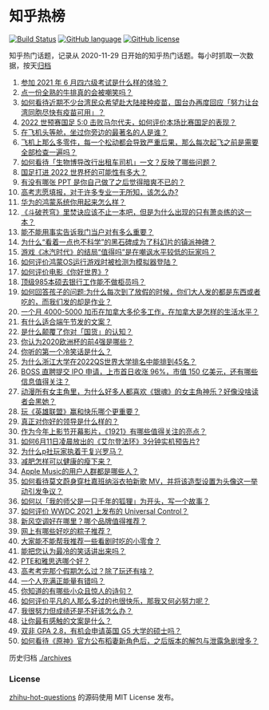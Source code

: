 # 知乎热榜
[![Build Status](https://github.com/ToWeLong/zhihu-hot-questions/workflows/CI/badge.svg)](https://github.com/ToWeLong/zhihu-hot-questions/actions)
[![GitHub language](https://img.shields.io/badge/language-golang-orange.svg)](https://golang.org/)
[![GitHub license](https://img.shields.io/github/license/ToWeLong/zhihu-hot-questions)](https://github.com/ToWeLong/zhihu-hot-questions/blob/main/LICENSE)

知乎热门话题，记录从 2020-11-29 日开始的知乎热门话题。每小时抓取一次数据，按天[归档](./archives)

<!-- BEGIN -->

1. [参加 2021 年 6 月四六级考试是什么样的体验？](https://www.zhihu.com/question/464588488)
1. [点一份全熟的牛排真的会被嘲笑吗？](https://www.zhihu.com/question/58762730)
1. [如何看待近期不少台湾民众希望赴大陆接种疫苗，国台办再度回应「努力让台湾同胞尽快有疫苗可用」？](https://www.zhihu.com/question/464418798)
1. [2022 世预赛国足 5:0 击败马尔代夫，如何评价本场比赛国足的表现？](https://www.zhihu.com/question/464568249)
1. [在飞机头等舱，坐过你旁边的最著名的人是谁？](https://www.zhihu.com/question/359274010)
1. [飞机上那么多零件，每一个松动都会导致严重后果，那么每次起飞之前是需要全部检查一遍吗？](https://www.zhihu.com/question/463612668)
1. [如何看待「生物博导改行出租车司机」一文？反映了哪些问题？](https://www.zhihu.com/question/464508365)
1. [国足打进 2022 世界杯的可能性有多大？](https://www.zhihu.com/question/461141381)
1. [有没有哪张 PPT 是你自己做了之后觉得暗爽不已的？](https://www.zhihu.com/question/312454495)
1. [高考志愿填报，对于许多专业一无所知，该怎么办?](https://www.zhihu.com/question/323060216)
1. [华为的鸿蒙系统你用起来怎么样？](https://www.zhihu.com/question/459846239)
1. [《斗破苍穹》里焚诀应该不止一本吧，但是为什么出现的只有萧炎练的这一本？](https://www.zhihu.com/question/464059396)
1. [能不能用事实告诉我门当户对有多么重要？](https://www.zhihu.com/question/279552421)
1. [为什么“看着一点也不科学”的黑石碑成为了科幻片的镇派神碑？](https://www.zhihu.com/question/311303973)
1. [游戏《冰汽时代》的结局“值得吗”是在嘲讽水平较低的玩家吗？](https://www.zhihu.com/question/463216099)
1. [如何评价鸿蒙OS运行游戏时被检测为模拟器登陆？](https://www.zhihu.com/question/459489830)
1. [如何评价电影《你好世界》?](https://www.zhihu.com/question/392101389)
1. [顶级985本硕去银行工作能不做柜员吗？](https://www.zhihu.com/question/424570443)
1. [如何回答孩子的问题:为什么每次到了放假的时候，你们大人发的都是东西或者吃的，而我们发的却是作业？](https://www.zhihu.com/question/264436872)
1. [一个月 4000-5000 加币在加拿大多伦多工作，在加拿大是怎样的生活水平？](https://www.zhihu.com/question/307481892)
1. [有什么适合端午节发的文案？](https://www.zhihu.com/question/463006524)
1. [是什么颠覆了你对「国货」的认知？](https://www.zhihu.com/question/393795608)
1. [你认为2020欧洲杯的前4强是哪些？](https://www.zhihu.com/question/406108920)
1. [你听的第一个冷笑话是什么？](https://www.zhihu.com/question/287122054)
1. [为什么浙江大学在2022QS世界大学排名中能排到45名？](https://www.zhihu.com/question/464178214)
1. [BOSS 直聘提交 IPO 申请，上市首日收涨 96%，市值 150 亿美元，还有哪些信息值得关注？](https://www.zhihu.com/question/461136197)
1. [动漫所有女主角里，为什么好多人都喜欢《银魂》的女主角神乐？好像没啥读者会黑她？](https://www.zhihu.com/question/389776955)
1. [玩《英雄联盟》赢和快乐哪个更重要？](https://www.zhihu.com/question/463555989)
1. [真正对你好的领导是什么样的？](https://www.zhihu.com/question/321379110)
1. [作为今年上影节开幕影片，《1921》有哪些值得关注的亮点？](https://www.zhihu.com/question/464071422)
1. [如何6月11日凌晨放出的《艾尔登法环》3分钟实机预告片?](https://www.zhihu.com/question/464390726)
1. [为什么p社玩家执着于复兴罗马？](https://www.zhihu.com/question/463617518)
1. [减肥怎样可以健康的瘦下来？](https://www.zhihu.com/question/463799492)
1. [Apple Music的用户人群都是哪些人？](https://www.zhihu.com/question/463554140)
1. [如何看待莫文蔚身穿杜嘉班纳浴衣拍新歌 MV，并将该造型设置为头像这一举动引发争议？](https://www.zhihu.com/question/464608586)
1. [如何以「我的师父是一只千年的狐狸」为开头，写一个故事？](https://www.zhihu.com/question/464099617)
1. [如何评价 WWDC 2021 上发布的 Universal Control？](https://www.zhihu.com/question/463794608)
1. [新风空调好在哪里？哪个品牌值得推荐？](https://www.zhihu.com/question/386800890)
1. [网上有哪些好吃的粽子推荐？](https://www.zhihu.com/question/324727371)
1. [大家能不能帮我推荐一些看剧时吃的小零食？](https://www.zhihu.com/question/447079667)
1. [能把您认为最冷的笑话讲出来吗？](https://www.zhihu.com/question/447799067)
1. [PTE和雅思选哪个好？](https://www.zhihu.com/question/57004647)
1. [高考考完那个假期怎么过？除了玩还有啥？](https://www.zhihu.com/question/456940380)
1. [一个人充满正能量有错吗？](https://www.zhihu.com/question/462816569)
1. [你知道的有哪些小众且惊人的诗句？](https://www.zhihu.com/question/459403103)
1. [如何评价平凡的人那么多过的也很快乐，那我又何必努力呢？](https://www.zhihu.com/question/462160087)
1. [我很努力但成绩还是不好该怎么办？](https://www.zhihu.com/question/457443941)
1. [让你最有感触的文案是什么？](https://www.zhihu.com/question/455211006)
1. [双非 GPA 2.8，有机会申请英国 G5 大学的硕士吗？](https://www.zhihu.com/question/456495716)
1. [如何看待《原神》官方公布稻妻新角色后，之后版本的解包与泄露急剧增多？](https://www.zhihu.com/question/463840890)

<!-- END -->

历史归档 [./archives](./archives)


### License
[zhihu-hot-questions](https://github.com/towelong/zhihu-hot-questions) 的源码使用 MIT License 发布。